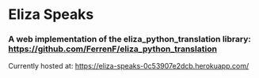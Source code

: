 # Eliza Speaks
### A web implementation of the eliza_python_translation library: https://github.com/FerrenF/eliza_python_translation

Currently hosted at: https://eliza-speaks-0c53907e2dcb.herokuapp.com/

